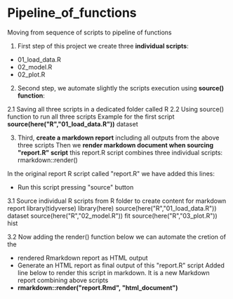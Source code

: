 # Pipeline_of_functions
Moving from sequence of scripts to pipeline of functions

1. First step of this project we create three **individual scripts**:

- 01_load_data.R
- 02_model.R
- 02_plot.R

2. Second step, we automate slightly the scripts execution using **source() function**:

2.1 Saving all three scripts in a dedicated folder called R
2.2 Using source() function to run all three scripts
Example for the first script
**source(here("R","01_load_data.R"))**
dataset


3. Third, **create a markdown report** including all outputs from the above three scripts
Then we **render markdown document when sourcing "report.R" script** this report.R script combines three individual scripts:
rmarkdown::render()

In the original report R script called "report.R" we have added this lines:
-  Run this script pressing "source" button
  
3.1 Source individual R scripts from R folder to create content for markdown report
library(tidyverse)
library(here)
source(here("R","01_load_data.R"))
dataset
source(here("R","02_model.R"))
fit
source(here("R","03_plot.R"))
hist

3.2 Now adding the render() function below we can automate the cretion of the 
- rendered Rmarkdown report as HTML output 
- Generate an HTML report as final output of this "report.R" script
Added line below to render this script in markdown. It is a new Markdown report combining above scripts
- **rmarkdown::render("report.Rmd", "html_document")**

